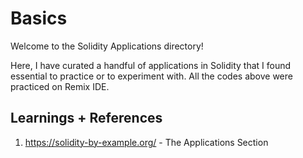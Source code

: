 # Basics

Welcome to the Solidity Applications directory!

Here, I have curated a handful of applications in Solidity that I found essential to practice or to experiment with.
All the codes above were practiced on Remix IDE.

## Learnings + References

1. https://solidity-by-example.org/ - The Applications Section

